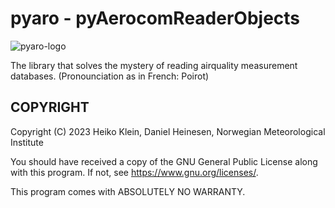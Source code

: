 # pyaro - pyAerocomReaderObjects

![pyaro-logo](docs/pics/pyaro256.png "The library that solves the mystery of reading airquality measurement databases.")

The library that solves the mystery of reading airquality measurement databases. (Pronounciation as in French: Poirot)

## COPYRIGHT

Copyright (C) 2023  Heiko Klein, Daniel Heinesen, Norwegian Meteorological Institute

You should have received a copy of the GNU General Public License
along with this program.  If not, see <https://www.gnu.org/licenses/>.

This program comes with ABSOLUTELY NO WARRANTY.

